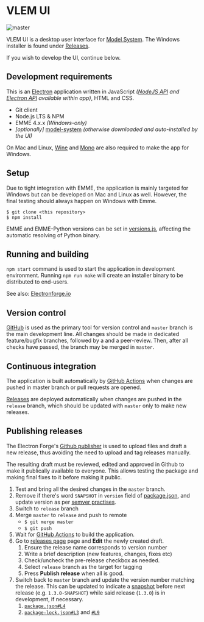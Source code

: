 # VLEM UI

![master](https://github.com/Traficom/lem-ui)

VLEM UI is a desktop user interface for [Model System](https://github.com/Traficom/lem-model-system).
The Windows installer is found under [Releases](https://github.com/Traficom/lem-ui/releases).

If you wish to develop the UI, continue below.

## Development requirements

This is an [Electron](https://electrojs.org) application written in JavaScript _([NodeJS API](https://nodejs.org/api/)
and [Electron API](https://www.electronjs.org/docs/api) available within app)_, HTML and CSS.

- Git client
- Node.js LTS & NPM
- EMME 4.x.x _(Windows-only)_
- _[optionally]_ [model-system](https://swd.int.traficom.fi/stash/projects/VLE/repos/model-system) _(otherwise downloaded and auto-installed by the UI)_

On Mac and Linux, [Wine](https://www.winehq.org/) and [Mono](https://www.mono-project.com/) are also required to make the app for Windows.

## Setup

Due to tight integration with EMME, the application is mainly targeted for Windows but can be developed on Mac and Linux as well.
However, the final testing should always happen on Windows with Emme.

```
$ git clone <this repository>
$ npm install
```

EMME and EMME-Python versions can be set in [versions.js](src/versions.js), affecting the automatic resolving of Python binary.

## Running and building

`npm start` command is used to start the application in development environment. Running `npm run make` will create an installer binary to be distributed to end-users.

See also: [Electronforge.io](https://www.electronforge.io/)

## Version control

[GitHub](https://github.com/Traficom/lem-ui) is used as the primary tool for version control and `master` branch is the main development line.
All changes should be made in dedicated feature/bugfix branches, followed by a and a peer-review.
Then, after all checks have passed, the branch may be merged in `master`.

## Continuous integration

The application is built automatically by [GitHub Actions](https://github.com/HSLdevcom/helmet-ui/actions)
when changes are pushed in master branch or pull requests are opened.

[Releases](https://github.com/Traficom/lem-ui/releases) are deployed automatically when changes are pushed in the `release` branch,
which should be updated with `master` only to make new releases.

## Publishing releases

The Electron Forge's [Github publisher](https://www.electronforge.io/config/publishers/github) is
used to upload files and draft a new release, thus avoiding the need to upload and tag releases
manually.

The resulting draft must be reviewed, edited and approved in Github to make it publically available
to everyone. This allows testing the package and making final fixes to it before making it public.

1. Test and bring all the desired changes in the `master` branch.
1. Remove if there's word `SNAPSHOT` in `version` field of [package.json](./package.json), and
   update version as per [semver practises](https://semver.org/).
1. Switch to `release` branch
1. Merge `master` to `release` and push to remote
    - `$ git merge master`
    - `$ git push`
1. Wait for [GitHub Actions](https://github.com/Traficom/lem-ui/actions) to build the
   application.
1. Go to [releases page](https://github.com/HSLdevcom/helmet-ui/releases) page and **Edit** the
   newly created draft.
    1. Ensure the release name corresponds to version number
    1. Write a brief description (new features, changes, fixes etc)
    1. Check/uncheck the pre-release checkbox as needed.
    1. Select `release` branch as the target for tagging
    1. Press **Publish release** when all is good.
1. Switch back to `master` branch and update the version number matching the release. This can be
   updated to indicate a [snapshot](http://codethataint.com/blog/what-are-maven-snapshots/) before
   next release (e.g. `1.3.0-SNAPSHOT`) while said release (`1.3.0`) is in development, if necessary.
    1. [`package.json#L4`](package.json#L4)
    1. [`package-lock.json#L3`](package-lock.json#L3)
       and [`#L9`](package-lock.json#L9)
